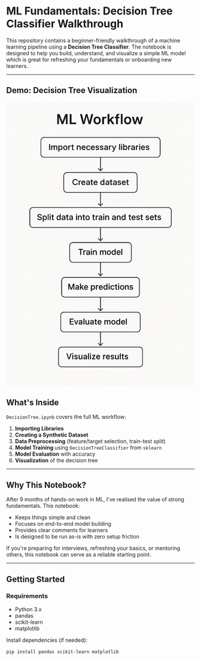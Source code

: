 #  ML Fundamentals: Decision Tree Classifier Walkthrough

This repository contains a beginner-friendly walkthrough of a machine learning pipeline using a **Decision Tree Classifier**. The notebook is designed to help you build, understand, and visualize a simple ML model which is great for refreshing your fundamentals or onboarding new learners.

---

## Demo: Decision Tree Visualization

![Decision Tree Example](images/ML_workflow.png)

##  What's Inside

`DecisionTree.ipynb` covers the full ML workflow:
1. **Importing Libraries**  
2. **Creating a Synthetic Dataset**  
3. **Data Preprocessing** (feature/target selection, train-test split)  
4. **Model Training** using `DecisionTreeClassifier` from `sklearn`  
5. **Model Evaluation** with accuracy  
6. **Visualization** of the decision tree

---

##  Why This Notebook?

After 9 months of hands-on work in ML, I've realised the value of strong fundamentals. This notebook:
- Keeps things simple and clean
- Focuses on end-to-end model building
- Provides clear comments for learners
- Is designed to be run as-is with zero setup friction

If you're preparing for interviews, refreshing your basics, or mentoring others, this notebook can serve as a reliable starting point.

---

##  Getting Started

###  Requirements

- Python 3.x  
- pandas  
- scikit-learn  
- matplotlib  

Install dependencies (if needed):

```bash
pip install pandas scikit-learn matplotlib

